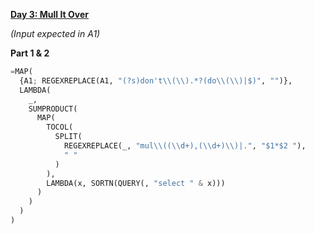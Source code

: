 **[Day 3: Mull It Over](https://adventofcode.com/2024/day/3)**

_(Input expected in A1)_

**Part 1 & 2**

```py
=MAP(
  {A1; REGEXREPLACE(A1, "(?s)don't\\(\\).*?(do\\(\\)|$)", "")},
  LAMBDA(
    _,
    SUMPRODUCT(
      MAP(
        TOCOL(
          SPLIT(
            REGEXREPLACE(_, "mul\\((\\d+),(\\d+)\\)|.", "$1*$2 "),
            " "
          )
        ),
        LAMBDA(x, SORTN(QUERY(, "select " & x)))
      )
    )
  )
)
```
